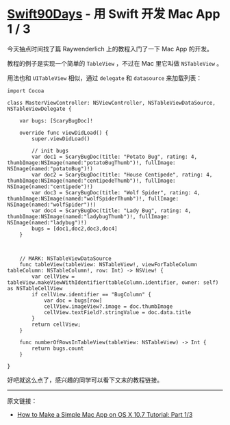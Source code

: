 # [Swift90Days](https://github.com/callmewhy/Swift90Days) - 用 Swift 开发 Mac App 1 / 3


今天抽点时间找了篇 Raywenderlich 上的教程入门了一下 Mac App 的开发。

教程的例子是实现一个简单的 `TableView` ，不过在 Mac 里它叫做 `NSTableView` 。

用法也和 `UITableView` 相似，通过 `delegate` 和 `datasource` 来加载列表：


    import Cocoa

    class MasterViewController: NSViewController, NSTableViewDataSource, NSTableViewDelegate {

        var bugs: [ScaryBugDoc]!
        
        override func viewDidLoad() {
            super.viewDidLoad()

            // init bugs
            var doc1 = ScaryBugDoc(title: "Potato Bug", rating: 4, thumbImage:NSImage(named:"potatoBugThumb")!, fullImage: NSImage(named:"potatoBug")!)
            var doc2 = ScaryBugDoc(title: "House Centipede", rating: 4, thumbImage:NSImage(named:"centipedeThumb")!, fullImage: NSImage(named:"centipede")!)
            var doc3 = ScaryBugDoc(title: "Wolf Spider", rating: 4, thumbImage:NSImage(named:"wolfSpiderThumb")!, fullImage: NSImage(named:"wolfSpider")!)
            var doc4 = ScaryBugDoc(title: "Lady Bug", rating: 4, thumbImage:NSImage(named:"ladybugThumb")!, fullImage: NSImage(named:"ladybug")!)
            bugs = [doc1,doc2,doc3,doc4]
        }
        
        

        // MARK: NSTableViewDataSource
        func tableView(tableView: NSTableView!, viewForTableColumn tableColumn: NSTableColumn!, row: Int) -> NSView! {
            var cellView = tableView.makeViewWithIdentifier(tableColumn.identifier, owner: self) as NSTableCellView
            if cellView.identifier == "BugColumn" {
                var doc = bugs[row]
                cellView.imageView?.image = doc.thumbImage
                cellView.textField?.stringValue = doc.data.title
            }
            return cellView;
        }
        
        func numberOfRowsInTableView(tableView: NSTableView) -> Int {
            return bugs.count
        }
        
    }

好吧就这么点了，感兴趣的同学可以看下文末的教程链接。



***

原文链接：

- [How to Make a Simple Mac App on OS X 10.7 Tutorial: Part 1/3](http://www.raywenderlich.com/17811/how-to-make-a-simple-mac-app-on-os-x-10-7-tutorial-part-13)